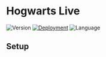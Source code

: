 # Hogwarts Live

![Version](https://img.shields.io/badge/version-0.0.1-black.svg?longCache=true&style=flat-square)
[![Deployment](https://img.shields.io/badge/deployment-gcloud-1B9CE2.svg?longCache=true&style=flat-square)](http://cloud.google.com/)
![Language](https://img.shields.io/badge/language-java-orange.svg)

## Setup

